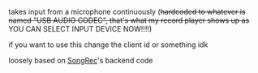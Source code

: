 takes input from a microphone continuously (~~hardcoded to whatever is named "USB AUDIO  CODEC", that's what my record player shows up as~~ YOU CAN SELECT INPUT DEVICE NOW!!!!)

if you want to use this change the client id or something idk

loosely based on [SongRec](https://github.com/marin-m/SongRec)'s backend code
